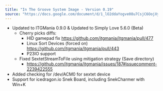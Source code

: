 ```yaml
---
title: "In The Groove System Image - Version 0.19"
source: "https://docs.google.com/document/d/1_lO2ddaYogve08u7CsjC6OojXy36ZfGgo7VCRVkLJhU"
---
```


- Updated to ITGMania 0.9.0 & Updated to Simply Love 5.6.0 (Beta)
    - Cherry picks diffs:
        - HID gamepad fix https://github.com/itgmania/itgmania/pull/477
        - Linux Sort Devices (forced on) https://github.com/itgmania/itgmania/pull/443
        - P23IO support
    - Fixed SextetStreamToFile using mitigation strategy (Save directory)
        - https://github.com/itgmania/itgmania/issues/187#issuecomment-2239422555
- Added checking for /dev/ACM0 for sextet device
- Support for icedragon.io Snek Board, including SnekCharmer with Win+K
